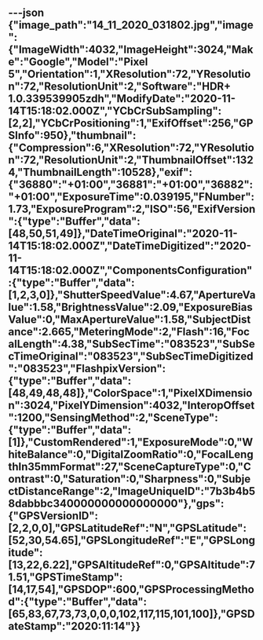 ---json
{"image_path":"14_11_2020_031802.jpg","image":{"ImageWidth":4032,"ImageHeight":3024,"Make":"Google","Model":"Pixel 5","Orientation":1,"XResolution":72,"YResolution":72,"ResolutionUnit":2,"Software":"HDR+ 1.0.339539905zdh","ModifyDate":"2020-11-14T15:18:02.000Z","YCbCrSubSampling":[2,2],"YCbCrPositioning":1,"ExifOffset":256,"GPSInfo":950},"thumbnail":{"Compression":6,"XResolution":72,"YResolution":72,"ResolutionUnit":2,"ThumbnailOffset":1324,"ThumbnailLength":10528},"exif":{"36880":"+01:00","36881":"+01:00","36882":"+01:00","ExposureTime":0.039195,"FNumber":1.73,"ExposureProgram":2,"ISO":56,"ExifVersion":{"type":"Buffer","data":[48,50,51,49]},"DateTimeOriginal":"2020-11-14T15:18:02.000Z","DateTimeDigitized":"2020-11-14T15:18:02.000Z","ComponentsConfiguration":{"type":"Buffer","data":[1,2,3,0]},"ShutterSpeedValue":4.67,"ApertureValue":1.58,"BrightnessValue":2.09,"ExposureBiasValue":0,"MaxApertureValue":1.58,"SubjectDistance":2.665,"MeteringMode":2,"Flash":16,"FocalLength":4.38,"SubSecTime":"083523","SubSecTimeOriginal":"083523","SubSecTimeDigitized":"083523","FlashpixVersion":{"type":"Buffer","data":[48,49,48,48]},"ColorSpace":1,"PixelXDimension":3024,"PixelYDimension":4032,"InteropOffset":1200,"SensingMethod":2,"SceneType":{"type":"Buffer","data":[1]},"CustomRendered":1,"ExposureMode":0,"WhiteBalance":0,"DigitalZoomRatio":0,"FocalLengthIn35mmFormat":27,"SceneCaptureType":0,"Contrast":0,"Saturation":0,"Sharpness":0,"SubjectDistanceRange":2,"ImageUniqueID":"7b3b4b58dabbbc340000000000000000"},"gps":{"GPSVersionID":[2,2,0,0],"GPSLatitudeRef":"N","GPSLatitude":[52,30,54.65],"GPSLongitudeRef":"E","GPSLongitude":[13,22,6.22],"GPSAltitudeRef":0,"GPSAltitude":71.51,"GPSTimeStamp":[14,17,54],"GPSDOP":600,"GPSProcessingMethod":{"type":"Buffer","data":[65,83,67,73,73,0,0,0,102,117,115,101,100]},"GPSDateStamp":"2020:11:14"}}
---
